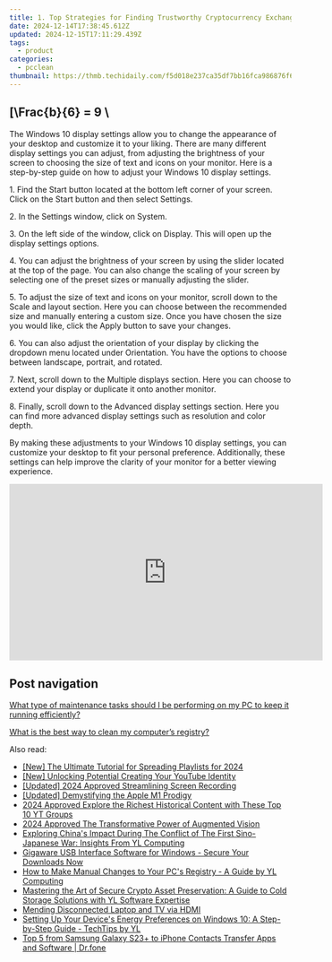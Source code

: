 ```yaml
---
title: 1. Top Strategies for Finding Trustworthy Cryptocurrency Exchange Sites - Insights by YL Computing
date: 2024-12-14T17:38:45.612Z
updated: 2024-12-15T17:11:29.439Z
tags:
  - product
categories:
  - pcclean
thumbnail: https://thmb.techidaily.com/f5d018e237ca35df7bb16fca986876f6ddcdb7436b36eba79522a3c2c30bdf0b.jpg
---
```


## \[\Frac{b}{6} = 9 \

The Windows 10 display settings allow you to change the appearance of your desktop and customize it to your liking. There are many different display settings you can adjust, from adjusting the brightness of your screen to choosing the size of text and icons on your monitor. Here is a step-by-step guide on how to adjust your Windows 10 display settings. 

1\. Find the Start button located at the bottom left corner of your screen. Click on the Start button and then select Settings.

2\. In the Settings window, click on System.

3\. On the left side of the window, click on Display. This will open up the display settings options. 

4\. You can adjust the brightness of your screen by using the slider located at the top of the page. You can also change the scaling of your screen by selecting one of the preset sizes or manually adjusting the slider.

5\. To adjust the size of text and icons on your monitor, scroll down to the Scale and layout section. Here you can choose between the recommended size and manually entering a custom size. Once you have chosen the size you would like, click the Apply button to save your changes.

6\. You can also adjust the orientation of your display by clicking the dropdown menu located under Orientation. You have the options to choose between landscape, portrait, and rotated.

7\. Next, scroll down to the Multiple displays section. Here you can choose to extend your display or duplicate it onto another monitor.

8\. Finally, scroll down to the Advanced display settings section. Here you can find more advanced display settings such as resolution and color depth. 

By making these adjustments to your Windows 10 display settings, you can customize your desktop to fit your personal preference. Additionally, these settings can help improve the clarity of your monitor for a better viewing experience.

<!-- affiliate ads begin -->
<iframe width="560" height="315" src="https://www.youtube.com/embed/kZVDkvMZvP4?si=xAugrCf-Ud6EMMpm" title="YouTube video player" frameborder="0" allow="accelerometer; autoplay; clipboard-write; encrypted-media; gyroscope; picture-in-picture; web-share" referrerpolicy="strict-origin-when-cross-origin" allowfullscreen></iframe>
<!-- affiliate ads end -->

## Post navigation

[What type of maintenance tasks should I be performing on my PC to keep it running efficiently?](https://tools.techidaily.com/pcclean/products/)

[What is the best way to clean my computer’s registry?](https://tools.techidaily.com/pcclean/products/)

<ins class="adsbygoogle"
     style="display:block"
     data-ad-format="autorelaxed"
     data-ad-client="ca-pub-7571918770474297"
     data-ad-slot="1223367746"></ins>

<ins class="adsbygoogle"
     style="display:block"
     data-ad-client="ca-pub-7571918770474297"
     data-ad-slot="8358498916"
     data-ad-format="auto"
     data-full-width-responsive="true"></ins>

<span class="atpl-alsoreadstyle">Also read:</span>
<div><ul>
<li><a href="https://youtube-tips.techidaily.com/he-ultimate-tutorial-for-spreading-playlists-for-2024/"><u>[New] The Ultimate Tutorial for Spreading Playlists for 2024</u></a></li>
<li><a href="https://facebook-video-footage.techidaily.com/new-unlocking-potential-creating-your-youtube-identity/"><u>[New] Unlocking Potential Creating Your YouTube Identity</u></a></li>
<li><a href="https://on-screen-recording.techidaily.com/updated-2024-approved-streamlining-screen-recording/"><u>[Updated] 2024 Approved Streamlining Screen Recording</u></a></li>
<li><a href="https://fox-links.techidaily.com/updated-demystifying-the-apple-m1-prodigy/"><u>[Updated] Demystifying the Apple M1 Prodigy</u></a></li>
<li><a href="https://youtube-tips.techidaily.com/approved-explore-the-richest-historical-content-with-these-top-10-yt-groups/"><u>2024 Approved Explore the Richest Historical Content with These Top 10 YT Groups</u></a></li>
<li><a href="https://article-tips.techidaily.com/2024-approved-the-transformative-power-of-augmented-vision/"><u>2024 Approved The Transformative Power of Augmented Vision</u></a></li>
<li><a href="https://discover-awesome.techidaily.com/exploring-chinas-impact-during-the-conflict-of-the-first-sino-japanese-war-insights-from-yl-computing/"><u>Exploring China's Impact During The Conflict of The First Sino-Japanese War: Insights From YL Computing</u></a></li>
<li><a href="https://driver-download.techidaily.com/gigaware-usb-interface-software-for-windows-secure-your-downloads-now/"><u>Gigaware USB Interface Software for Windows - Secure Your Downloads Now</u></a></li>
<li><a href="https://discover-awesome.techidaily.com/how-to-make-manual-changes-to-your-pcs-registry-a-guide-by-yl-computing/"><u>How to Make Manual Changes to Your PC's Registry - A Guide by YL Computing</u></a></li>
<li><a href="https://discover-awesome.techidaily.com/mastering-the-art-of-secure-crypto-asset-preservation-a-guide-to-cold-storage-solutions-with-yl-software-expertise/"><u>Mastering the Art of Secure Crypto Asset Preservation: A Guide to Cold Storage Solutions with YL Software Expertise</u></a></li>
<li><a href="https://graphic-issues.techidaily.com/mending-disconnected-laptop-and-tv-via-hdmi/"><u>Mending Disconnected Laptop and TV via HDMI</u></a></li>
<li><a href="https://discover-awesome.techidaily.com/setting-up-your-devices-energy-preferences-on-windows-10-a-step-by-step-guide-techtips-by-yl/"><u>Setting Up Your Device's Energy Preferences on Windows 10: A Step-by-Step Guide - TechTips by YL</u></a></li>
<li><a href="https://android-transfer.techidaily.com/top-5-from-samsung-galaxy-s23plus-to-iphone-contacts-transfer-apps-and-software-drfone-by-drfone-transfer-from-android-transfer-from-android/"><u>Top 5 from Samsung Galaxy S23+ to iPhone Contacts Transfer Apps and Software | Dr.fone</u></a></li>
</ul></div>

